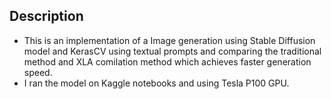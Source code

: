 ## Description
- This is an implementation of a Image generation using Stable Diffusion model and KerasCV using textual prompts and comparing the traditional  method and XLA comilation method which achieves faster generation speed.
- I ran the model on Kaggle notebooks and using Tesla P100 GPU.
